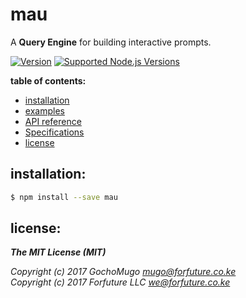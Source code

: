 # mau

A **Query Engine** for building interactive prompts.

[![Version](https://img.shields.io/npm/v/mau.svg)](https://www.npmjs.com/package/mau)
 [![Supported Node.js Versions](https://img.shields.io/badge/node->=7-green.svg)](https://github.com/forfuturellc/mau)


**table of contents:**

* [installation](#installation)
* [examples](example/README.md)
* [API reference](doc/api.md)
* [Specifications](doc/spec.md)
* [license](#license)


<a name="installation"></a>
## installation:

```bash
$ npm install --save mau
```


<a name="license"></a>
## license:

***The MIT License (MIT)***

*Copyright (c) 2017 GochoMugo <mugo@forfuture.co.ke><br>
Copyright (c) 2017 Forfuture LLC <we@forfuture.co.ke>*
